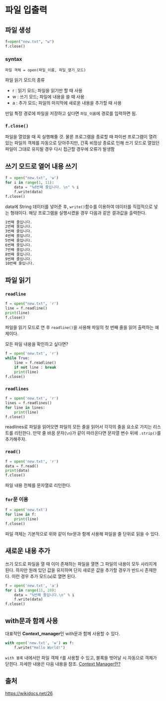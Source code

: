 # 파일 입출력

## 파일 생성

```py
f=open("new.txt", "w")
f.close()
```

### syntax

```
파일 객체 = open(파일_이름, 파일_열기_모드)
```

파일 읽기 모드의 종류
- r : 읽기 모드;  파일을 읽기만 할 때 사용
- w : 쓰기 모드;  파일에 내용을 쓸 때 사용
- a : 추가 모드;  파일의 마지막에 새로운 내용을 추가할 때 사용    

만일 특정 경로에 파일을 저장하고 싶다면 `파일_이름`에 경로를 입력하면 됨.

### `f.close()`

파일을 열었을 때 꼭 실행해줄 것. 물론 프로그램을 종료할 때 파이썬 프로그램이 열려 있는 파일의 객체를 자동으로 닫아주지만, 간혹 비정상 종료로 인해 쓰기 모드로 열었던 파일이 그대로 유지될 경우 다시 접근할 경우에 오류가 발생함

## 쓰기 모드로 열어 내용 쓰기

```py
f = open("new.txt", 'w')
for i in range(1, 11):
    data = "%d번째 줄입니다. \n" % i
    f.write(data)
f.close()
```

data에 String 데이터를 넣어준 후, `write()`함수를 이용하여 데이터를 직접적으로 넣는 형태이다. 해당 프로그램을 실행시켰을 경우 다음과 같은 결과값을 출력한다.

```txt
1번째 줄입니다. 
2번째 줄입니다. 
3번째 줄입니다. 
4번째 줄입니다. 
5번째 줄입니다. 
6번째 줄입니다. 
7번째 줄입니다. 
8번째 줄입니다. 
9번째 줄입니다. 
10번째 줄입니다. 
```

## 파일 읽기

### `readline`

```py
f = open("new.txt", 'r')
line = f.readline()
print(line)
f.close()
```

파일을 읽기 모드로 연 후 `readline()`을 사용해 파일의 첫 번째 줄을 읽어 출력하는 예제이다.

모든 파일 내용을 확인하고 싶다면?

```py
f = open('new.txt', 'r')
while True:
    line = f.readline()
    if not line : break
    print(line)
f.close()
```

### `readlines`

```py
f = open('new.txt', 'r')
lines = f.readlines()
for line in lines:
    print(line)
f.close()
```

readlines로 파일을 읽어오면 파일의 모든 줄을 읽어서 각각의 줄을 요소로 가지는 리스트를 리턴한다. 만약 줄 바꿈 문자(`\n`)가 같이 따라온다면 문자열 변수 뒤에 `.strip()`를 추가해주자.

### `read()`

```py
f = open('new.txt', 'r')
data = f.read()
print(data)
f.close()
```

파일 내용 전체를 문자열로 리턴한다.


### `for`문 이용

```py
f = open('new.txt')
for line in f:
    print(line)
f.close()
```

파일 객체는 기본적으로 위와 같이 for문과 함께 사용해 파일을 줄 단위로 읽을 수 있다.


## 새로운 내용 추가

쓰기 모드로 파일을 열 때 이미 존재하는 파일을 열면 그 파일의 내용이 모두 사라지게 된다. 하지만 원래 있던 값을 유지하며 단지 새로운 값을 추가할 경우가 반드시 존재한다. 이런 경우 추가 모드(`a`)로 열면 된다.

```py
f = open('new.txt', 'a')
for i in range(11, 20):
    data = "%번째 줄입니다.\n" % i
    f.write(data)
f.close()
```

## with문과 함께 사용

대표적인 **Context_manager**인 with문과 함께 사용할 수 있다.

```py
with open('new.txt', 'w') as f:
    f.write("Hello World!")
```

`with 블록` 내에서만 파일 객체 `f`를 사용할 수 있고, 블록을 벗어날 시 자동으로 객체가 닫힌다. 자세한 내용은 다음 내용을 참조. [Context Manager란?](../Context_Manager/Context%20Manager.md)

## 출처
https://wikidocs.net/26
